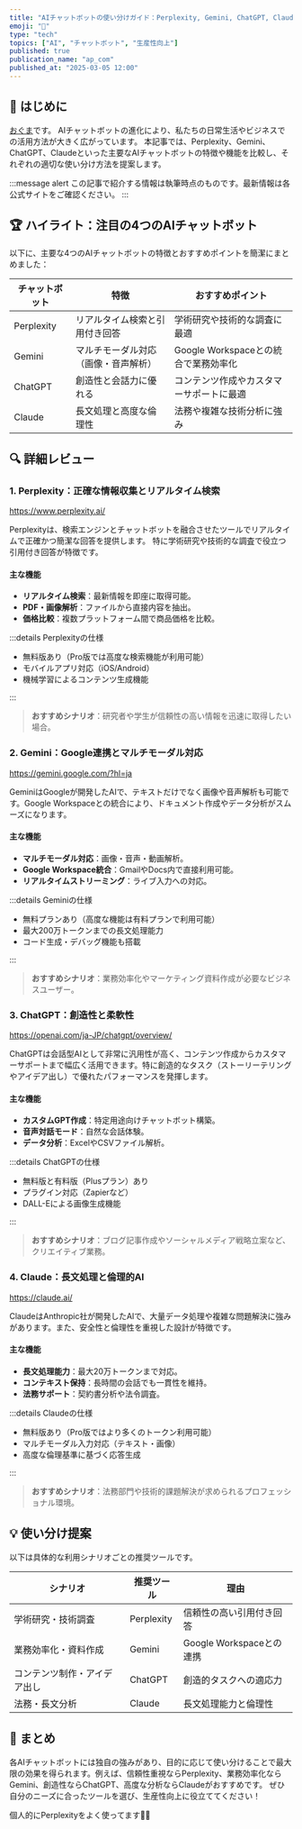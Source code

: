```yaml
---
title: "AIチャットボットの使い分けガイド：Perplexity, Gemini, ChatGPT, Claudeの活用法"
emoji: "🤖"
type: "tech"
topics: ["AI", "チャットボット", "生産性向上"]
published: true
publication_name: "ap_com"
published_at: "2025-03-05 12:00"
---
```


## 🌟 はじめに

[おぐま](https://github.com/9mak)です。
AIチャットボットの進化により、私たちの日常生活やビジネスでの活用方法が大きく広がっています。
本記事では、Perplexity、Gemini、ChatGPT、Claudeといった主要なAIチャットボットの特徴や機能を比較し、それぞれの適切な使い分け方法を提案します。

:::message alert
この記事で紹介する情報は執筆時点のものです。最新情報は各公式サイトをご確認ください。
:::

## 🏆 ハイライト：注目の4つのAIチャットボット

以下に、主要な4つのAIチャットボットの特徴とおすすめポイントを簡潔にまとめました：

| チャットボット | 特徴 | おすすめポイント |
| --- | --- | --- |
| Perplexity | リアルタイム検索と引用付き回答 | 学術研究や技術的な調査に最適 |
| Gemini | マルチモーダル対応（画像・音声解析） | Google Workspaceとの統合で業務効率化 |
| ChatGPT | 創造性と会話力に優れる | コンテンツ作成やカスタマーサポートに最適 |
| Claude | 長文処理と高度な倫理性 | 法務や複雑な技術分析に強み |

## 🔍 詳細レビュー

### 1. **Perplexity**：正確な情報収集とリアルタイム検索

https://www.perplexity.ai/

Perplexityは、検索エンジンとチャットボットを融合させたツールでリアルタイムで正確かつ簡潔な回答を提供します。
特に学術研究や技術的な調査で役立つ引用付き回答が特徴です。

#### 主な機能

- **リアルタイム検索**：最新情報を即座に取得可能。
- **PDF・画像解析**：ファイルから直接内容を抽出。
- **価格比較**：複数プラットフォーム間で商品価格を比較。

:::details Perplexityの仕様

- 無料版あり（Pro版では高度な検索機能が利用可能）
- モバイルアプリ対応（iOS/Android）
- 機械学習によるコンテンツ生成機能

:::

> **おすすめシナリオ**：研究者や学生が信頼性の高い情報を迅速に取得したい場合。

### 2. **Gemini**：Google連携とマルチモーダル対応

https://gemini.google.com/?hl=ja

GeminiはGoogleが開発したAIで、テキストだけでなく画像や音声解析も可能です。Google Workspaceとの統合により、ドキュメント作成やデータ分析がスムーズになります。

#### 主な機能

- **マルチモーダル対応**：画像・音声・動画解析。
- **Google Workspace統合**：GmailやDocs内で直接利用可能。
- **リアルタイムストリーミング**：ライブ入力への対応。

:::details Geminiの仕様

- 無料プランあり（高度な機能は有料プランで利用可能）
- 最大200万トークンまでの長文処理能力
- コード生成・デバッグ機能も搭載

:::

> **おすすめシナリオ**：業務効率化やマーケティング資料作成が必要なビジネスユーザー。

### 3. **ChatGPT**：創造性と柔軟性

https://openai.com/ja-JP/chatgpt/overview/

ChatGPTは会話型AIとして非常に汎用性が高く、コンテンツ作成からカスタマーサポートまで幅広く活用できます。特に創造的なタスク（ストーリーテリングやアイデア出し）で優れたパフォーマンスを発揮します。

#### 主な機能

- **カスタムGPT作成**：特定用途向けチャットボット構築。
- **音声対話モード**：自然な会話体験。
- **データ分析**：ExcelやCSVファイル解析。

:::details ChatGPTの仕様

- 無料版と有料版（Plusプラン）あり
- プラグイン対応（Zapierなど）
- DALL-Eによる画像生成機能

:::

> **おすすめシナリオ**：ブログ記事作成やソーシャルメディア戦略立案など、クリエイティブ業務。

### 4. **Claude**：長文処理と倫理的AI

https://claude.ai/

ClaudeはAnthropic社が開発したAIで、大量データ処理や複雑な問題解決に強みがあります。また、安全性と倫理性を重視した設計が特徴です。

#### 主な機能

- **長文処理能力**：最大20万トークンまで対応。
- **コンテキスト保持**：長時間の会話でも一貫性を維持。
- **法務サポート**：契約書分析や法令調査。

:::details Claudeの仕様

- 無料版あり（Pro版ではより多くのトークン利用可能）
- マルチモーダル入力対応（テキスト・画像）
- 高度な倫理基準に基づく応答生成

:::

> **おすすめシナリオ**：法務部門や技術的課題解決が求められるプロフェッショナル環境。

## 💡 使い分け提案

以下は具体的な利用シナリオごとの推奨ツールです。

| シナリオ | 推奨ツール | 理由 |
| --- | --- | --- |
| 学術研究・技術調査 | Perplexity | 信頼性の高い引用付き回答 |
| 業務効率化・資料作成 | Gemini | Google Workspaceとの連携 |
| コンテンツ制作・アイデア出し | ChatGPT | 創造的タスクへの適応力 |
| 法務・長文分析 | Claude | 長文処理能力と倫理性 |

## 🎉 まとめ

各AIチャットボットには独自の強みがあり、目的に応じて使い分けることで最大限の効果を得られます。例えば、信頼性重視ならPerplexity、業務効率化ならGemini、創造性ならChatGPT、高度な分析ならClaudeがおすすめです。
ぜひ自分のニーズに合ったツールを選び、生産性向上に役立ててください！

個人的にPerplexityをよく使ってます🧑‍💼

